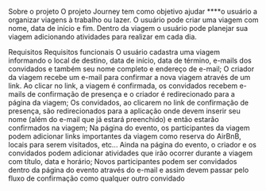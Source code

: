 Sobre o projeto
O projeto Journey tem como objetivo ajudar ****o usuário a organizar viagens à trabalho ou lazer. O usuário pode criar uma viagem com nome, data de início e fim. Dentro da viagem o usuário pode planejar sua viagem adicionando atividades para realizar em cada dia.

Requisitos
Requisitos funcionais
O usuário cadastra uma viagem informando o local de destino, data de início, data de término, e-mails dos convidados e também seu nome completo e endereço de e-mail;
O criador da viagem recebe um e-mail para confirmar a nova viagem através de um link. Ao clicar no link, a viagem é confirmada, os convidados recebem e-mails de confirmação de presença e o criador é redirecionado para a página da viagem;
Os convidados, ao clicarem no link de confirmação de presença, são redirecionados para a aplicação onde devem inserir seu nome (além do e-mail que já estará preenchido) e então estarão confirmados na viagem;
Na página do evento, os participantes da viagem podem adicionar links importantes da viagem como reserva do AirBnB, locais para serem visitados, etc...
Ainda na página do evento, o criador e os convidados podem adicionar atividades que irão ocorrer durante a viagem com título, data e horário;
Novos participantes podem ser convidados dentro da página do evento através do e-mail e assim devem passar pelo fluxo de confirmação como qualquer outro convidado
